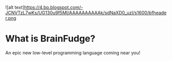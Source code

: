 ![alt text]https://4.bp.blogspot.com/-JCNVTzL7wKs/UG130u9f5MI/AAAAAAAAAAk/sdNaXD0_uzI/s1600/bfheader.png

# What is BrainFudge?

An epic new low-level programming language coming near you!
